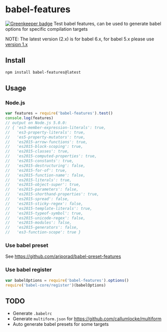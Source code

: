 # babel-features

[![Greenkeeper badge](https://badges.greenkeeper.io/hax/babel-features.svg)](https://greenkeeper.io/)
Test babel features, can be used to generate babel options for specific compilation targets


NOTE: The latest version (2.x) is for babel 6.x, for babel 5.x please use [version 1.x](https://github.com/hax/babel-features/tree/1.x)

## Install

```sh
npm install babel-features@latest
```

## Usage

### Node.js
```js
var features = require('babel-features').test()
console.log(features)
// output on Node.js 5.0.0:
// { 'es3-member-expression-literals': true,
//   'es3-property-literals': true,
//   'es5-property-mutators': true,
//   'es2015-arrow-functions': true,
//   'es2015-block-scoping': true,
//   'es2015-classes': true,
//   'es2015-computed-properties': true,
//   'es2015-constants': true,
//   'es2015-destructuring': false,
//   'es2015-for-of': true,
//   'es2015-function-name': false,
//   'es2015-literals': true,
//   'es2015-object-super': true,
//   'es2015-parameters': false,
//   'es2015-shorthand-properties': true,
//   'es2015-spread': false,
//   'es2015-sticky-regex': false,
//   'es2015-template-literals': true,
//   'es2015-typeof-symbol': true,
//   'es2015-unicode-regex': false,
//   'es2015-modules': false,
//   'es2015-generators': false,
//   'es3-function-scope': true }
```

### Use babel preset
See https://github.com/ariporad/babel-preset-features

### Use babel register
```js
var babelOptions = require('babel-features').options()
require('babel-core/register')(babelOptions)
```


## TODO
- Generate `.babelrc`
- Generate `multiform.json` for https://github.com/callumlocke/multiform
- Auto generate babel presets for some targets

